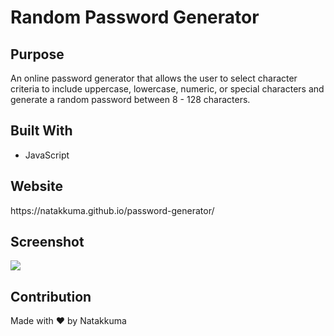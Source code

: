 # Random Password Generator

<h2>Purpose</h2>
An online password generator that allows the user to select character criteria to include uppercase, lowercase, numeric, or special characters and generate a random password between 8 - 128 characters. 

<h2>Built With</h2>
<ul>
<li>JavaScript
</ul>
  
<h2>Website</h2>
https://natakkuma.github.io/password-generator/

<h2>Screenshot</h2>
<img src="https://user-images.githubusercontent.com/95733427/149684672-6be0d314-f3c4-47d3-acfa-ec7a282ce1a5.png">


<h2>Contribution</h2>
Made with ❤️ by Natakkuma
